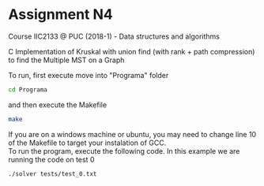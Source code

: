 # Assignment N4
Course IIC2133 @ PUC (2018-1) - Data structures and algorithms 

C Implementation of Kruskal with union find (with rank + path compression) to find the Multiple MST on a Graph

To run, first execute move into "Programa" folder

```bash
cd Programa
```

and then execute the Makefile

```bash
make
```

If you are on a windows machine or ubuntu, you may need to change line 10 of the Makefile to target your instalation of GCC.
\
To run the program, execute the following code. In this example we are running the code on test 0

```bash
./solver tests/test_0.txt
```
